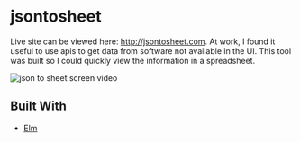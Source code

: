 # jsontosheet

Live site can be viewed here: http://jsontosheet.com. At work, I found it useful to use apis to get data from software not available in the UI. This tool was built so I could quickly view the information in a spreadsheet.

![json to sheet screen video](https://media.giphy.com/media/l41K5jeoesanjPoe4/giphy.gif)


## Built With
* [Elm](http://elm-lang.org)
